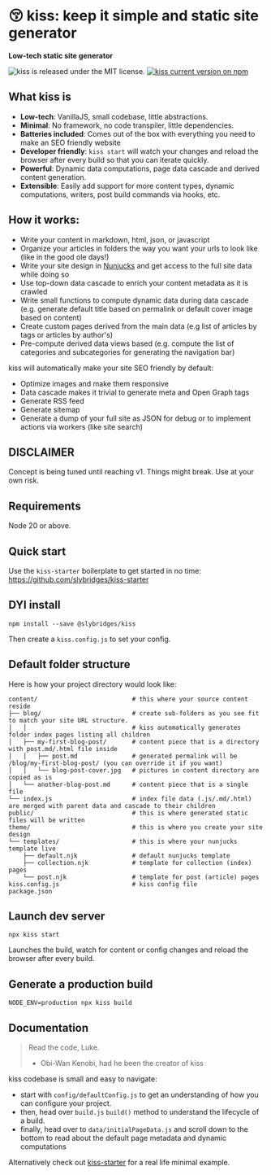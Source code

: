 # 😚 kiss: keep it simple and static site generator

**Low-tech static site generator**

<p>
  <img src="https://img.shields.io/badge/license-MIT-blue" alt="kiss is released under the MIT license." />
  <a href="https://www.npmjs.com/package/@slybridges/kiss">
    <img src="https://img.shields.io/npm/v/@slybridges/kiss" alt="kiss current version on npm" />
  </a>
</p>

## What kiss is

- **Low-tech**: VanillaJS, small codebase, little abstractions.
- **Minimal**: No framework, no code transpiler, little dependencies.
- **Batteries included**: Comes out of the box with everything you need to make an SEO friendly website
- **Developer friendly**: `kiss start` will watch your changes and reload the browser after every build so that you can iterate quickly.
- **Powerful**: Dynamic data computations, page data cascade and derived content generation.
- **Extensible**: Easily add support for more content types, dynamic computations, writers, post build commands via hooks, etc.

## How it works:

- Write your content in markdown, html, json, or javascript
- Organize your articles in folders the way you want your urls to look like (like in the good ole days!)
- Write your site design in [Nunjucks](https://mozilla.github.io/nunjucks/) and get access to the full site data while doing so
- Use top-down data cascade to enrich your content metadata as it is crawled
- Write small functions to compute dynamic data during data cascade (e.g. generate default title based on permalink or default cover image based on content)
- Create custom pages derived from the main data (e.g list of articles by tags or articles by author's)
- Pre-compute derived data views based (e.g. compute the list of categories and subcategories for generating the navigation bar)

kiss will automatically make your site SEO friendly by default:

- Optimize images and make them responsive
- Data cascade makes it trivial to generate meta and Open Graph tags
- Generate RSS feed
- Generate sitemap
- Generate a dump of your full site as JSON for debug or to implement actions via workers (like site search)

## DISCLAIMER

Concept is being tuned until reaching v1. Things might break. Use at your own risk.

## Requirements

Node 20 or above.

## Quick start

Use the `kiss-starter` boilerplate to get started in no time: https://github.com/slybridges/kiss-starter

## DYI install

```
npm install --save @slybridges/kiss
```

Then create a `kiss.config.js` to set your config.

## Default folder structure

Here is how your project directory would look like:

```
content/                          # this where your source content reside
├── blog/                         # create sub-folders as you see fit to match your site URL structure.
│   │                             # kiss automatically generates folder index pages listing all children
│   ├── my-first-blog-post/       # content piece that is a directory with post.md/.html file inside
│   │   ├── post.md               # generated permalink will be /blog/my-first-blog-post/ (you can override it if you want)
│   │   └── blog-post-cover.jpg   # pictures in content directory are copied as is
│   └── another-blog-post.md      # content piece that is a single file
└── index.js                      # index file data (.js/.md/.html) are merged with parent data and cascade to their children
public/                           # this is where generated static files will be written
theme/                            # this is where you create your site design
└── templates/                    # this is where your nunjucks template live
    ├── default.njk               # default nunjucks template
    ├── collection.njk            # template for collection (index) pages
    └── post.njk                  # template for post (article) pages
kiss.config.js                    # kiss config file
package.json
```

## Launch dev server

```
npx kiss start
```

Launches the build, watch for content or config changes and reload the browser after every build.

## Generate a production build

```
NODE_ENV=production npx kiss build
```

## Documentation

> Read the code, Luke.
>
> - Obi-Wan Kenobi, had he been the creator of kiss

kiss codebase is small and easy to navigate:

- start with `config/defaultConfig.js` to get an understanding of how you can configure your project.
- then, head over `build.js` `build()` method to understand the lifecycle of a build.
- finally, head over to `data/initialPageData.js` and scroll down to the bottom to read about the default page metadata and dynamic computations

Alternatively check out [kiss-starter](https://github.com/slybridges/kiss-starter) for a real life minimal example.
